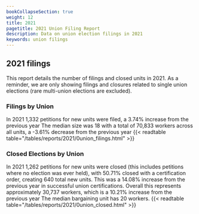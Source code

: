 ```yaml
---
bookCollapseSection: true
weight: 12
title: 2021
pagetitle: 2021 Union Filing Report
description: Data on union election filings in 2021
keywords: union filings
---
```


## 2021 filings

This report details the number of filings and closed units in 2021. As a reminder, we are only showing filings and closures related to single union elections (rare multi-union elections are excluded).

### Filings by Union
In 2021 1,332 petitions for new units were filed, a 3.74% increase from the previous year The median size was 18 with a total of 70,833 workers across all units, a -3.61% decrease from the previous year
{{< readtable table="/tables/reports/2021/0union_filings.html" >}}

### Closed Elections by Union
In 2021 1,262 petitions for new units were closed (this includes petitions where no election was ever held), with 50.71% closed with a certification order, creating 640 total new units. This was a 14.08% increase from the previous year in successful union certifications. Overall this represents approximately 30,737 workers, which is a 10.21% increase from the previous year The median bargaining unit has 20 workers.
{{< readtable table="/tables/reports/2021/0union_closed.html" >}}
